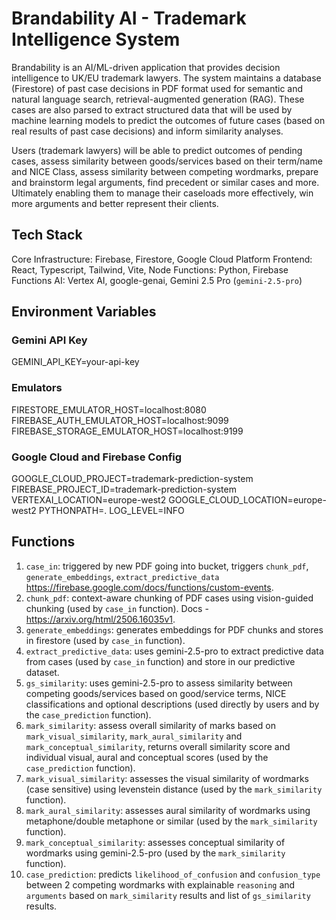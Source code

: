 # Brandability AI - Trademark Intelligence System  

Brandability is an AI/ML-driven application that provides decision intelligence to UK/EU trademark lawyers. The system maintains a database (Firestore) of past case decisions in PDF format used for semantic and natural language search, retrieval-augmented generation (RAG). These cases are also parsed to extract structured data that will be used by machine learning models to predict the outcomes of future cases (based on real results of past case decisions) and inform similarity analyses. 

Users (trademark lawyers) will be able to predict outcomes of pending cases, assess similarity between goods/services based on their term/name and NICE Class, assess similarity between competing wordmarks, prepare and brainstorm legal arguments, find precedent or similar cases and more. Ultimately enabling them to manage their caseloads more effectively, win more arguments and better represent their clients.

## Tech Stack
Core Infrastructure: Firebase, Firestore, Google Cloud Platform
Frontend: React, Typescript, Tailwind, Vite, Node
Functions: Python, Firebase Functions
AI: Vertex AI, google-genai, Gemini 2.5 Pro (`gemini-2.5-pro`)

## Environment Variables
### Gemini API Key
GEMINI_API_KEY=your-api-key

### Emulators
FIRESTORE_EMULATOR_HOST=localhost:8080
FIREBASE_AUTH_EMULATOR_HOST=localhost:9099
FIREBASE_STORAGE_EMULATOR_HOST=localhost:9199

### Google Cloud and Firebase Config
GOOGLE_CLOUD_PROJECT=trademark-prediction-system
FIREBASE_PROJECT_ID=trademark-prediction-system
VERTEXAI_LOCATION=europe-west2
GOOGLE_CLOUD_LOCATION=europe-west2
PYTHONPATH=.
LOG_LEVEL=INFO

## Functions
1. `case_in`: triggered by new PDF going into bucket, triggers `chunk_pdf`, `generate_embeddings`, `extract_predictive_data` https://firebase.google.com/docs/functions/custom-events.
2. `chunk_pdf`: context-aware chunking of PDF cases using vision-guided chunking (used by `case_in` function). Docs - https://arxiv.org/html/2506.16035v1.
3. `generate_embeddings`: generates embeddings for PDF chunks and stores in firestore (used by `case_in` function).
4. `extract_predictive_data`: uses gemini-2.5-pro to extract predictive data from cases (used by `case_in` function) and store in our predictive dataset.
2. `gs_similarity`: uses gemini-2.5-pro to assess similarity between competing goods/services based on good/service terms, NICE classifications and optional descriptions (used directly by users and by the `case_prediction` function).
3. `mark_similarity`: assess overall similarity of marks based on `mark_visual_similarity`, `mark_aural_similarity` and `mark_conceptual_similarity`, returns overall similarity score and individual visual, aural and conceptual scores (used by the `case_prediction` function).
4. `mark_visual_similarity`: assesses the visual similarity of wordmarks (case sensitive) using levenstein distance (used by the `mark_similarity` function).
5. `mark_aural_similarity`: assesses aural similarity of wordmarks using metaphone/double metaphone or similar (used by the `mark_similarity` function).
6. `mark_conceptual_similarity`: assesses conceptual similarity of wordmarks using gemini-2.5-pro (used by the `mark_similarity` function).
7. `case_prediction`: predicts `likelihood_of_confusion` and `confusion_type` between 2 competing wordmarks with explainable `reasoning` and `arguments` based on `mark_similarity` results and list of `gs_similarity` results.